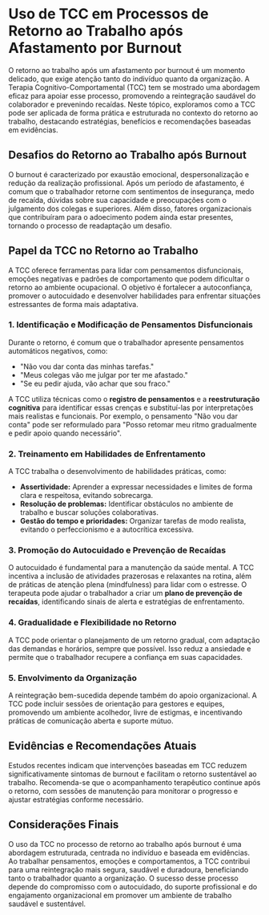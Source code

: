 
# Uso de TCC em Processos de Retorno ao Trabalho após Afastamento por Burnout

O retorno ao trabalho após um afastamento por burnout é um momento delicado, que exige atenção tanto do indivíduo quanto da organização. A Terapia Cognitivo-Comportamental (TCC) tem se mostrado uma abordagem eficaz para apoiar esse processo, promovendo a reintegração saudável do colaborador e prevenindo recaídas. Neste tópico, exploramos como a TCC pode ser aplicada de forma prática e estruturada no contexto do retorno ao trabalho, destacando estratégias, benefícios e recomendações baseadas em evidências.

## Desafios do Retorno ao Trabalho após Burnout

O burnout é caracterizado por exaustão emocional, despersonalização e redução da realização profissional. Após um período de afastamento, é comum que o trabalhador retorne com sentimentos de insegurança, medo de recaída, dúvidas sobre sua capacidade e preocupações com o julgamento dos colegas e superiores. Além disso, fatores organizacionais que contribuíram para o adoecimento podem ainda estar presentes, tornando o processo de readaptação um desafio.

## Papel da TCC no Retorno ao Trabalho

A TCC oferece ferramentas para lidar com pensamentos disfuncionais, emoções negativas e padrões de comportamento que podem dificultar o retorno ao ambiente ocupacional. O objetivo é fortalecer a autoconfiança, promover o autocuidado e desenvolver habilidades para enfrentar situações estressantes de forma mais adaptativa.

### 1. Identificação e Modificação de Pensamentos Disfuncionais

Durante o retorno, é comum que o trabalhador apresente pensamentos automáticos negativos, como:

- "Não vou dar conta das minhas tarefas."
- "Meus colegas vão me julgar por ter me afastado."
- "Se eu pedir ajuda, vão achar que sou fraco."

A TCC utiliza técnicas como o **registro de pensamentos** e a **reestruturação cognitiva** para identificar essas crenças e substituí-las por interpretações mais realistas e funcionais. Por exemplo, o pensamento "Não vou dar conta" pode ser reformulado para "Posso retomar meu ritmo gradualmente e pedir apoio quando necessário".

### 2. Treinamento em Habilidades de Enfrentamento

A TCC trabalha o desenvolvimento de habilidades práticas, como:

- **Assertividade:** Aprender a expressar necessidades e limites de forma clara e respeitosa, evitando sobrecarga.
- **Resolução de problemas:** Identificar obstáculos no ambiente de trabalho e buscar soluções colaborativas.
- **Gestão do tempo e prioridades:** Organizar tarefas de modo realista, evitando o perfeccionismo e a autocrítica excessiva.

### 3. Promoção do Autocuidado e Prevenção de Recaídas

O autocuidado é fundamental para a manutenção da saúde mental. A TCC incentiva a inclusão de atividades prazerosas e relaxantes na rotina, além de práticas de atenção plena (mindfulness) para lidar com o estresse. O terapeuta pode ajudar o trabalhador a criar um **plano de prevenção de recaídas**, identificando sinais de alerta e estratégias de enfrentamento.

### 4. Gradualidade e Flexibilidade no Retorno

A TCC pode orientar o planejamento de um retorno gradual, com adaptação das demandas e horários, sempre que possível. Isso reduz a ansiedade e permite que o trabalhador recupere a confiança em suas capacidades.

### 5. Envolvimento da Organização

A reintegração bem-sucedida depende também do apoio organizacional. A TCC pode incluir sessões de orientação para gestores e equipes, promovendo um ambiente acolhedor, livre de estigmas, e incentivando práticas de comunicação aberta e suporte mútuo.

## Evidências e Recomendações Atuais

Estudos recentes indicam que intervenções baseadas em TCC reduzem significativamente sintomas de burnout e facilitam o retorno sustentável ao trabalho. Recomenda-se que o acompanhamento terapêutico continue após o retorno, com sessões de manutenção para monitorar o progresso e ajustar estratégias conforme necessário.

## Considerações Finais

O uso da TCC no processo de retorno ao trabalho após burnout é uma abordagem estruturada, centrada no indivíduo e baseada em evidências. Ao trabalhar pensamentos, emoções e comportamentos, a TCC contribui para uma reintegração mais segura, saudável e duradoura, beneficiando tanto o trabalhador quanto a organização. O sucesso desse processo depende do compromisso com o autocuidado, do suporte profissional e do engajamento organizacional em promover um ambiente de trabalho saudável e sustentável.
```
